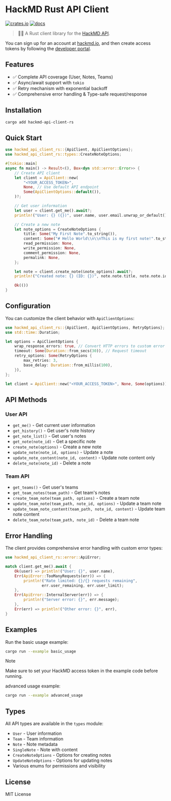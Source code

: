 # HackMD Rust API Client

[![crates.io](https://img.shields.io/crates/v/hackmd-api-client-rs.svg?style=for-the-badge)](https://crates.io/crates/hackmd-api-client-rs)
[![docs](https://img.shields.io/docsrs/hackmd-api-client-rs?style=for-the-badge)](https://docs.rs/hackmd-api-client-rs)

> 🦀📝 A Rust client library for the [HackMD API](https://hackmd.io/@docs/HackMD_API_Book).

You can sign up for an account at [hackmd.io](https://hackmd.io/), and then create access tokens by following the [developer portal](https://hackmd.io/@hackmd-api/developer-portal).

## Features

- ✅ Complete API coverage (User, Notes, Teams)
- ✅ Async/await support with `tokio`
- ✅ Retry mechanism with exponential backoff
- ✅ Comprehensive error handling & Type-safe request/response

## Installation

```bash
cargo add hackmd-api-client-rs
```

## Quick Start

```rust
use hackmd_api_client_rs::{ApiClient, ApiClientOptions};
use hackmd_api_client_rs::types::CreateNoteOptions;

#[tokio::main]
async fn main() -> Result<(), Box<dyn std::error::Error>> {
    // Create API client
    let client = ApiClient::new(
        "<YOUR_ACCESS_TOKEN>",
        None, // Use default API endpoint
        Some(ApiClientOptions::default()),
    )?;

    // Get user information
    let user = client.get_me().await?;
    println!("User: {} ({})", user.name, user.email.unwrap_or_default());

    // Create a new note
    let note_options = CreateNoteOptions {
        title: Some("My First Note".to_string()),
        content: Some("# Hello World\\n\\nThis is my first note!".to_string()),
        read_permission: None,
        write_permission: None,
        comment_permission: None,
        permalink: None,
    };

    let note = client.create_note(&note_options).await?;
    println!("Created note: {} (ID: {})", note.note.title, note.note.id);

    Ok(())
}
```

## Configuration

You can customize the client behavior with `ApiClientOptions`:

```rust
use hackmd_api_client_rs::{ApiClient, ApiClientOptions, RetryOptions};
use std::time::Duration;

let options = ApiClientOptions {
    wrap_response_errors: true, // Convert HTTP errors to custom error types
    timeout: Some(Duration::from_secs(30)), // Request timeout
    retry_options: Some(RetryOptions {
        max_retries: 3,
        base_delay: Duration::from_millis(100),
    }),
};

let client = ApiClient::new("<YOUR_ACCESS_TOKEN>", None, Some(options))?;
```

## API Methods

### User API

- `get_me()` - Get current user information
- `get_history()` - Get user's note history
- `get_note_list()` - Get user's notes
- `get_note(note_id)` - Get a specific note
- `create_note(options)` - Create a new note
- `update_note(note_id, options)` - Update a note
- `update_note_content(note_id, content)` - Update note content only
- `delete_note(note_id)` - Delete a note

### Team API

- `get_teams()` - Get user's teams
- `get_team_notes(team_path)` - Get team's notes
- `create_team_note(team_path, options)` - Create a team note
- `update_team_note(team_path, note_id, options)` - Update a team note
- `update_team_note_content(team_path, note_id, content)` - Update team note content
- `delete_team_note(team_path, note_id)` - Delete a team note

## Error Handling

The client provides comprehensive error handling with custom error types:

```rust
use hackmd_api_client_rs::error::ApiError;

match client.get_me().await {
    Ok(user) => println!("User: {}", user.name),
    Err(ApiError::TooManyRequests(err)) => {
        println!("Rate limited: {}/{} requests remaining",
                err.user_remaining, err.user_limit);
    },
    Err(ApiError::InternalServer(err)) => {
        println!("Server error: {}", err.message);
    },
    Err(err) => println!("Other error: {}", err),
}
```

## Examples

Run the basic usage example:

```bash
cargo run --example basic_usage
```

> [!NOTE]
> Make sure to set your HackMD access token in the example code before running.

advanced usage example:

```bash
cargo run --example advanced_usage
```

## Types

All API types are available in the `types` module:

- `User` - User information
- `Team` - Team information
- `Note` - Note metadata
- `SingleNote` - Note with content
- `CreateNoteOptions` - Options for creating notes
- `UpdateNoteOptions` - Options for updating notes
- Various enums for permissions and visibility

## License

MIT License
